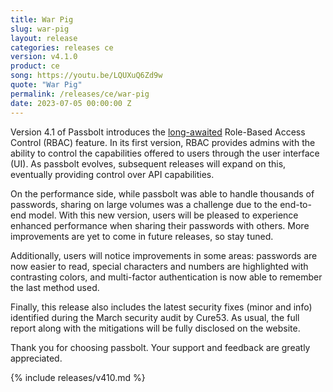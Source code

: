```yaml
---
title: War Pig
slug: war-pig
layout: release
categories: releases ce
version: v4.1.0
product: ce
song: https://youtu.be/LQUXuQ6Zd9w
quote: "War Pig"
permalink: /releases/ce/war-pig
date: 2023-07-05 00:00:00 Z
---
```


Version 4.1 of Passbolt introduces the [long-awaited](https://community.passbolt.com/t/hackathon-march-2023-role-based-access-control/7115) Role-Based Access Control (RBAC) feature. In its first version, RBAC provides admins with the ability to control the capabilities offered to users through the user interface (UI). As passbolt evolves, subsequent releases will expand on this, eventually providing control over API capabilities.

On the performance side, while passbolt was able to handle thousands of passwords, sharing on large volumes was a challenge due to the end-to-end model. With this new version, users will be pleased to experience enhanced performance when sharing their passwords with others. More improvements are yet to come in future releases, so stay tuned.

Additionally, users will notice improvements in some areas: passwords are now easier to read, special characters and numbers are highlighted with contrasting colors, and multi-factor authentication is now able to remember the last method used.

Finally, this release also includes the latest security fixes (minor and info) identified during the March security audit by Cure53. As usual, the full report along with the mitigations will be fully disclosed on the website.

Thank you for choosing passbolt. Your support and feedback are greatly appreciated.

{% include releases/v410.md %}
